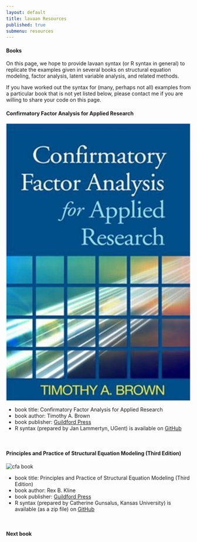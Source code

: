 ```yaml
---
layout: default
title: lavaan Resources
published: true
submenu: resources
---
```


#### Books ####
On this page, we hope to provide lavaan syntax (or R syntax in general) to
replicate the examples given in several books on structural equation modeling,
factor analysis, latent variable analysis, and related methods.

If you have worked out the syntax for (many, perhaps not all) examples from a
particular book that is not yet listed below, please contact me if you are
willing to share your code on this page.

#### Confirmatory Factor Analysis for Applied Research ####
<div class="container">
  <div class="three columns">
    <img src="cfabk2.jpg" alt="cfa book" width="100%">
  </div>
  <div class="ten columns">
  <ul>
    <li>book title: Confirmatory Factor Analysis for Applied Research</li>
    <li>book author: Timothy A. Brown</li>
    <li>book publisher: <a href="http://www.guilford.com/cgi-bin/cartscript.cgi?page=pr/brown3.htm">Guildford Press</a></li>
    <li>R syntax (prepared by Jan Lammertyn, UGent) is available on
    <a href="https://github.com/janlammertyn/lavaan-material/tree/master/brown-cfa">GitHub</a></li>
  </ul>
  </div>
</div>
&nbsp;

#### Principles and Practice of Structural Equation Modeling (Third Edition) ####
<div class="container">
  <div class="three columns">
    <img src="kline.jpg" alt="cfa book" width="100%">
  </div>
  <div class="ten columns">
  <ul>
    <li>book title: Principles and Practice of Structural Equation Modeling (Third Edition)</li>
    <li>book author: Rex B. Kline</li>
    <li>book publisher: <a href="http://www.guilford.com/cgi-bin/cartscript.cgi?page=pr/kline.htm">Guildford Press</a></li>
    <li>R syntax (prepared by Catherine Gunsalus, Kansas University) is available (as a zip file) on
    <a href="https://github.com/rgroup-crmda/rgroup-crmda/blob/master/documentation/lavaan.Kline.examples.zip?raw=true">GitHub</a></li>
  </ul>
  </div>
</div>
&nbsp;

#### Next book ####

